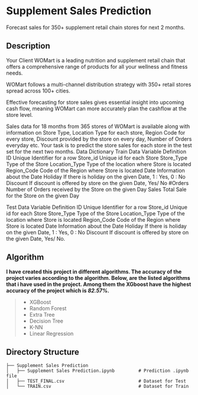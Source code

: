 # Supplement Sales Prediction
Forecast sales for 350+ supplement retail chain stores for next 2 months.


## Description
Your Client WOMart is a leading nutrition and supplement retail chain that offers a comprehensive range of products for all your wellness and fitness needs.

WOMart follows a multi-channel distribution strategy with 350+ retail stores spread across 100+ cities.

Effective forecasting for store sales gives essential insight into upcoming cash flow, meaning WOMart can more accurately plan the cashflow at the store level.

Sales data for 18 months from 365 stores of WOMart is available along with information on Store Type, Location Type for each store, Region Code for every store, Discount provided by the store on every day, Number of Orders everyday etc. Your task is to predict the store sales for each store in the test set for the next two months. Data Dictionary Train Data Variable Definition ID Unique Identifier for a row Store_id Unique id for each Store Store_Type Type of the Store Location_Type Type of the location where Store is located Region_Code Code of the Region where Store is located Date Information about the Date Holiday If there is holiday on the given Date, 1 : Yes, 0 : No Discount If discount is offered by store on the given Date, Yes/ No #Orders Number of Orders received by the Store on the given Day Sales Total Sale for the Store on the given Day

Test Data Variable Definition ID Unique Identifier for a row Store_id Unique id for each Store Store_Type Type of the Store Location_Type Type of the location where Store is located Region_Code Code of the Region where Store is located Date Information about the Date Holiday If there is holiday on the given Date, 1 : Yes, 0 : No Discount If discount is offered by store on the given Date, Yes/ No.


## Algorithm
**I have created this project in different algorithms. The accuracy of the project varies according to the algorithm. Below, are the listed algorithms that i have used in the project. Among them the XGboost have the highest accuracy of the project which is _82.57%._**

> - XGBoost
> - Random Forest
> - Extra Tree
> - Decision Tree
> - K-NN
> - Linear Regression

## Directory Structure

    ├── Supplement Sales Prediction
    │   ├── Supplement Sales Prediction.ipynb         # Prediction .ipynb file
    │   ├── TEST_FINAL.csv                            # Dataset for Test
    │   └── TRAIN.csv                                 # Dataset for Train
